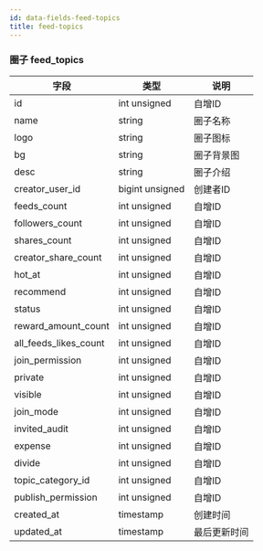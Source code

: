 ```yaml
---
id: data-fields-feed-topics
title: feed-topics
---
```


### 圈子 feed_topics

| 字段 | 类型 | 说明 |
| ------ | ------ | ------ |
| id | int unsigned | 自增ID |
| name | string | 圈子名称 |
| logo | string | 圈子图标 |
| bg | string | 圈子背景图 |
| desc | string | 圈子介绍  |
| creator_user_id | bigint unsigned | 创建者ID |
| feeds_count | int unsigned | 自增ID |
| followers_count | int unsigned | 自增ID |
| shares_count | int unsigned | 自增ID |
| creator_share_count | int unsigned | 自增ID |
| hot_at | int unsigned | 自增ID |
| recommend | int unsigned | 自增ID |
| status | int unsigned | 自增ID |
| reward_amount_count | int unsigned | 自增ID |
| all_feeds_likes_count | int unsigned | 自增ID |
| join_permission | int unsigned | 自增ID |
| private | int unsigned | 自增ID |
| visible | int unsigned | 自增ID |
| join_mode | int unsigned | 自增ID |
| invited_audit | int unsigned | 自增ID |
| expense | int unsigned | 自增ID |
| divide | int unsigned | 自增ID |
| topic_category_id | int unsigned | 自增ID |
| publish_permission | int unsigned | 自增ID |
| created_at | timestamp | 创建时间 |
| updated_at | timestamp | 最后更新时间 |
